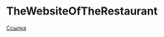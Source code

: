 # TheWebsiteOfTheRestaurant

[Ссылка](https://ottrer19.github.io/TheWebsiteOfTheRestaurant/Index.html)

